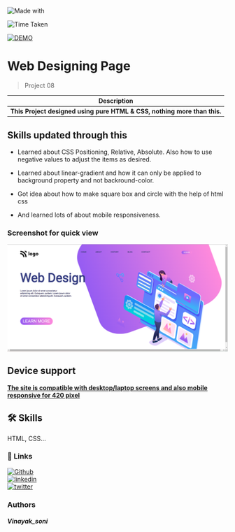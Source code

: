 

![Made with](https://img.shields.io/badge/MADE_WITH-HTML_&_CSS-green.svg)

![Time Taken](https://img.shields.io/badge/TIME_TAKEN-02h:30m:00s-blue.svg)

[![DEMO](https://img.shields.io/badge/SEE_DEMO-view-red.svg)](https://pro-08-webdesign-home-page.netlify.app/)

# Web Designing Page

> Project 08

|**Description**|
|-----------|
|**This Project  designed using pure HTML & CSS, nothing more than this.**  |

## Skills updated through this
- Learned about CSS Positioning, Relative, Absolute. Also how to use negative values to adjust the items as desired.

- Learned about linear-gradient and how it can only be applied to background property and not backround-color.

- Got idea about how to make square box and circle with the help of html css

- And learned lots of about mobile responsiveness.

### Screenshot for quick view
![outpt image](./output%20img%20.png)


## Device support 
<ins>**The site is compatible with desktop/laptop screens and also mobile responsive for 420 pixel**</ins>

## 🛠 Skills
HTML, CSS...





### 🔗 Links
[![Github](https://img.shields.io/badge/my_github-000?style=for-the-badge&logo=ko-fi&logoColor=white)](https://github.com/sonivina1001)  
[![linkedin](https://img.shields.io/badge/linkedin-0A66C2?style=for-the-badge&logo=linkedin&logoColor=white)](https://www.linkedin.com/in/vinayaksoni843847196/)  
[![twitter](https://img.shields.io/badge/twitter-1DA1F2?style=for-the-badge&logo=twitter&logoColor=white)](https://twitter.com/Vinayak27836748)




### Authors

##### Vinayak_soni












